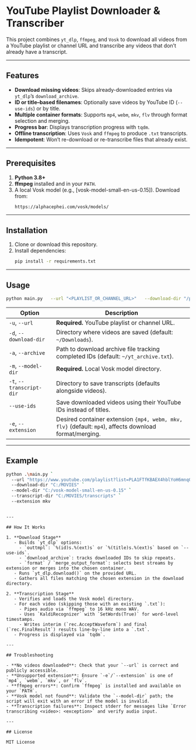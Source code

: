 # YouTube Playlist Downloader & Transcriber

This project combines `yt_dlp`, `ffmpeg`, and `Vosk` to download all videos from a YouTube playlist or channel URL and transcribe any videos that don’t already have a transcript.

---

## Features

- **Download missing videos**: Skips already-downloaded entries via `yt_dlp`’s `download_archive`.
- **ID or title–based filenames**: Optionally save videos by YouTube ID (`--use-ids`) or by title.
- **Multiple container formats**: Supports `mp4`, `webm`, `mkv`, `flv` through format selection and merging.
- **Progress bar**: Displays transcription progress with `tqdm`.
- **Offline transcription**: Uses `Vosk` and `ffmpeg` to produce `.txt` transcripts.
- **Idempotent**: Won’t re-download or re-transcribe files that already exist.

---

## Prerequisites

1. **Python 3.8+**
2. **ffmpeg** installed and in your `PATH`.
3. A local Vosk model (e.g., [vosk-model-small-en-us-0.15]). Download from:
   ```bash
   https://alphacephei.com/vosk/models/
   ```

---

## Installation

1. Clone or download this repository.
2. Install dependencies:
    ```bash
    pip install -r requirements.txt
    ```

---

## Usage

```bash
python main.py   --url "<PLAYLIST_OR_CHANNEL_URL>"   --download-dir "/path/to/videos"   --archive "/path/to/yt_archive.txt"   --model-dir "/path/to/vosk-model"   [--transcript-dir "/path/to/transcripts"]   [--use-ids]   [--extension {mp4,webm,mkv,flv}]
```

| Option                  | Description                                                                                                        |
| ----------------------- | ------------------------------------------------------------------------------------------------------------------ |
| `-u`, `--url`           | **Required.** YouTube playlist or channel URL.                                                                     |
| `-d`, `--download-dir`  | Directory where videos are saved (default: `~/Downloads`).                                                         |
| `-a`, `--archive`       | Path to download archive file tracking completed IDs (default: `~/yt_archive.txt`).                                |
| `-m`, `--model-dir`     | **Required.** Local Vosk model directory.                                                                           |
| `-t`, `--transcript-dir`| Directory to save transcripts (defaults alongside videos).                                                          |
| `--use-ids`             | Save downloaded videos using their YouTube IDs instead of titles.                                                   |
| `-e`, `--extension`     | Desired container extension `{mp4, webm, mkv, flv}` (default: `mp4`), affects download format/merging.             |

---

## Example

```bash
python .\main.py `
  --url "https://www.youtube.com/playlist?list=PLA1FTfKBAEX4hblYoH6mnq0zsie2w6Wif" `
  --download-dir "C:/MOVIES" `
  --model-dir "C:/vosk-model-small-en-us-0.15" `
  --transcript-dir "C:/MOVIES/transcripts" `
  --extension mkv
```

```

---

## How It Works

1. **Download Stage**
   - Builds `yt_dlp` options:
     - `outtmpl`: `%(id)s.%(ext)s` or `%(title)s.%(ext)s` based on `--use-ids`.
     - `download_archive`: tracks downloaded IDs to skip repeats.
     - `format` / `merge_output_format`: selects best streams by extension or merges into the chosen container.
   - Runs `yt_dlp.download()` on the provided URL.
   - Gathers all files matching the chosen extension in the download directory.

2. **Transcription Stage**
   - Verifies and loads the Vosk model directory.
   - For each video (skipping those with an existing `.txt`):
     - Pipes audio via `ffmpeg` to 16 kHz mono WAV.
     - Uses `KaldiRecognizer` with `SetWords(True)` for word-level timestamps.
     - Writes interim (`rec.AcceptWaveform`) and final (`rec.FinalResult`) results line-by-line into a `.txt`.
   - Progress is displayed via `tqdm`.

---

## Troubleshooting

- **No videos downloaded**: Check that your `--url` is correct and publicly accessible.
- **Unsupported extension**: Ensure `-e`/`--extension` is one of `mp4`, `webm`, `mkv`, or `flv`.
- **ffmpeg errors**: Confirm `ffmpeg` is installed and available on your `PATH`.
- **Vosk model not found**: Validate the `--model-dir` path; the script will exit with an error if the model is invalid.
- **Transcription failures**: Inspect stderr for messages like `Error transcribing <video>: <exception>` and verify audio input.

---

## License

MIT License
